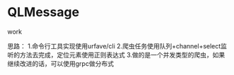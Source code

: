 # QLMessage
work

思路：
1.命令行工具实现使用urfave/cli
2.爬虫任务使用队列+channel+select监听的方法去完成，定位元素使用正则表达式
3.做的是一个并发类型的爬虫，如果继续改进的话，可以使用grpc做分布式
